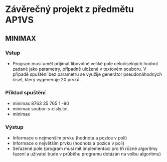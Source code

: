 # Závěrečný projekt z předmětu AP1VS

## MINIMAX
### Vstup
* Program musí umět přijímat libovolně veliké pole celočíselných hodnot zadané jako parametry, případně uložené v textovém souboru. V případě spuštění bez parametru se využije generátor pseudonáhodných čísel, který vygeneruje 20 prvků.

### Příklad spuštění
* minimax 8763 35 765 1 -90
* minimax soubor-s-cisly.txt
* minimax

### Výstup
* Informace o nejmenším prvku (hodnota a pozice v poli)
* Informace o největším prvku (hodnota a pozice v poli)
* Seřazené pole (program musí mít implementaci pro tři různé algoritmy řazení a uživatel bude v průběhu programu dotázán na volbu algoritmu)

